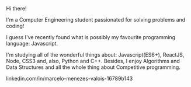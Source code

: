 Hi there!

I'm a Computer Engineering student passionated for solving problems and coding!

I guess I've recently found what is possibly my favourite programming language: Javascript.

I'm studying all of the wonderful things about: Javascript(ES6+), ReactJS, Node, CSS3 and, also, Python and C++.
Besides, I enjoy Algorithms and Data Structures and all the whole thing about Competitive programming.

linkedin.com/in/marcelo-menezes-valois-16789b143

<!--
**marcelovalois/marcelovalois** is a ✨ _special_ ✨ repository because its `README.md` (this file) appears on your GitHub profile.

Here are some ideas to get you started:

- 🔭 I’m currently working on ...
- 🌱 I’m currently learning ...
- 👯 I’m looking to collaborate on ...
- 🤔 I’m looking for help with ...
- 💬 Ask me about ...
- 📫 How to reach me: ...
- 😄 Pronouns: ...
- ⚡ Fun fact: ...
-->
